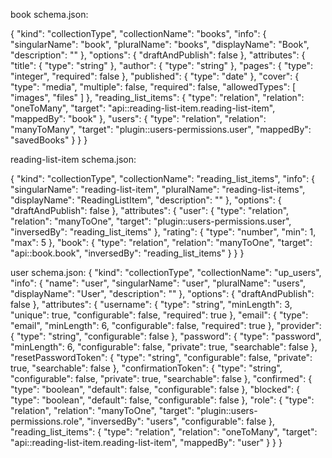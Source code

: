 book schema.json: 

{
  "kind": "collectionType",
  "collectionName": "books",
  "info": {
    "singularName": "book",
    "pluralName": "books",
    "displayName": "Book",
    "description": ""
  },
  "options": {
    "draftAndPublish": false
  },
  "attributes": {
    "title": {
      "type": "string"
    },
    "author": {
      "type": "string"
    },
    "pages": {
      "type": "integer",
      "required": false
    },
    "published": {
      "type": "date"
    },
    "cover": {
      "type": "media",
      "multiple": false,
      "required": false,
      "allowedTypes": [
        "images",
        "files"
      ]
    },
    "reading_list_items": {
      "type": "relation",
      "relation": "oneToMany",
      "target": "api::reading-list-item.reading-list-item",
      "mappedBy": "book"
    },
    "users": {
      "type": "relation",
      "relation": "manyToMany",
      "target": "plugin::users-permissions.user",
      "mappedBy": "savedBooks"
    }
  }
}


reading-list-item schema.json:

{
  "kind": "collectionType",
  "collectionName": "reading_list_items",
  "info": {
    "singularName": "reading-list-item",
    "pluralName": "reading-list-items",
    "displayName": "ReadingListItem",
    "description": ""
  },
  "options": {
    "draftAndPublish": false
  },
  "attributes": {
    "user": {
      "type": "relation",
      "relation": "manyToOne",
      "target": "plugin::users-permissions.user",
      "inversedBy": "reading_list_items"
    },
    "rating": {
      "type": "number",
      "min": 1,
      "max": 5
    },
    "book": {
      "type": "relation",
      "relation": "manyToOne",
      "target": "api::book.book",
      "inversedBy": "reading_list_items"
    }
  }
}

user schema.json:
{
  "kind": "collectionType",
  "collectionName": "up_users",
  "info": {
    "name": "user",
    "singularName": "user",
    "pluralName": "users",
    "displayName": "User",
    "description": ""
  },
  "options": {
    "draftAndPublish": false
  },
  "attributes": {
    "username": {
      "type": "string",
      "minLength": 3,
      "unique": true,
      "configurable": false,
      "required": true
    },
    "email": {
      "type": "email",
      "minLength": 6,
      "configurable": false,
      "required": true
    },
    "provider": {
      "type": "string",
      "configurable": false
    },
    "password": {
      "type": "password",
      "minLength": 6,
      "configurable": false,
      "private": true,
      "searchable": false
    },
    "resetPasswordToken": {
      "type": "string",
      "configurable": false,
      "private": true,
      "searchable": false
    },
    "confirmationToken": {
      "type": "string",
      "configurable": false,
      "private": true,
      "searchable": false
    },
    "confirmed": {
      "type": "boolean",
      "default": false,
      "configurable": false
    },
    "blocked": {
      "type": "boolean",
      "default": false,
      "configurable": false
    },
    "role": {
      "type": "relation",
      "relation": "manyToOne",
      "target": "plugin::users-permissions.role",
      "inversedBy": "users",
      "configurable": false
    },
    "reading_list_items": {
      "type": "relation",
      "relation": "oneToMany",
      "target": "api::reading-list-item.reading-list-item",
      "mappedBy": "user"
    }
  }
}
